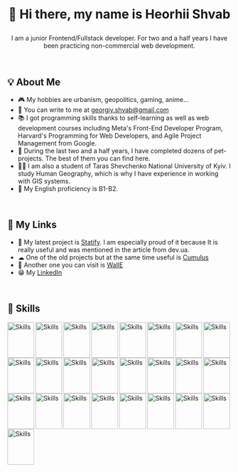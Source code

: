 <br>

# <p align="center" border="none">👋 Hi there, my name is Heorhii Shvab</p>


<p align="center">I am a junior Frontend/Fullstack developer. For two and a half years I have been practicing non-commercial web development.</p>

<style>h1 { border-bottom: 0; }</style>

<br>

## 💡 About Me

- 🎮 My hobbies are urbanism, geopolitics, gaming, anime...
- 💌 You can write to me at georgiy.shvab@gmail.com
- 📚 I got programming skills thanks to self-learning as well as web development courses including Meta's Front-End Developer Program, Harvard's Programming for Web Developers, and Agile Project Management from Google.
- 🧾 During the last two and a half years, I have completed dozens of pet-projects. The best of them you can find here.
- 👨‍🎓 I am also a student of Taras Shevchenko National University of Kyiv. I study Human Geography, which is why I have experience in working with GIS systems.
- 📘 My English proficiency is B1-B2.

<br>

## 📲 My Links

- 🧾 My latest project is [Statify](https://statify.world). I am especially proud of it because It is really useful and was mentioned in the article from dev.ua.
- ☁ One of the old projects but at the same time useful is [Cumulus](https://github.com/GeorgeShvab/Cumulus)
- 📝 Another one you can visit is [WallE](https://walle-en6twynp6a-uc.a.run.app)
- 😁 My [LinkedIn](https://www.linkedin.com/in/heorhii-shvab-60b41117a/)

<br>

## 🔨 Skills
 
<img src="https://cdn.jsdelivr.net/gh/devicons/devicon/icons/html5/html5-original.svg" alt="Skills" align="left" width="60" height="80"/>  
<img src="https://cdn.jsdelivr.net/gh/devicons/devicon/icons/css3/css3-original.svg" alt="Skills" align="left" width="60" height="80"/>  
<img src="https://cdn.jsdelivr.net/gh/devicons/devicon/icons/sass/sass-original.svg" alt="Skills" align="left" width="60" height="80"/>  
<img src="https://cdn.jsdelivr.net/gh/devicons/devicon/icons/tailwindcss/tailwindcss-plain.svg" alt="Skills" align="left" width="60" height="80"/>  
<img src="https://cdn.jsdelivr.net/gh/devicons/devicon/icons/materialui/materialui-original.svg" alt="Skills" align="left" width="60" height="80"/>  
<img src="https://cdn.jsdelivr.net/gh/devicons/devicon/icons/javascript/javascript-original.svg" alt="Skills" align="left" width="60" height="80"/>  
<img src="https://cdn.jsdelivr.net/gh/devicons/devicon/icons/typescript/typescript-original.svg" alt="Skills" align="left" width="60" height="80"/>  
<img src="https://cdn.jsdelivr.net/gh/devicons/devicon/icons/react/react-original.svg" alt="Skills" align="left" width="60" height="80"/>  
<img src="https://cdn.jsdelivr.net/gh/devicons/devicon/icons/redux/redux-original.svg" alt="Skills" align="left" width="60" height="80"/>  
<img src="https://cdn.jsdelivr.net/gh/devicons/devicon/icons/nextjs/nextjs-original.svg" alt="Skills" align="left" width="60" height="80"/>  
<img src="https://cdn.jsdelivr.net/gh/devicons/devicon/icons/webpack/webpack-original.svg" alt="Skills" align="left" width="60" height="80"/>  
<img src="https://cdn.jsdelivr.net/gh/devicons/devicon/icons/babel/babel-original.svg" alt="Skills" align="left" width="60" height="80"/>  
<img src="https://cdn.jsdelivr.net/gh/devicons/devicon/icons/nodejs/nodejs-original.svg" alt="Skills" align="left" width="60" height="80"/>  
<img src="https://cdn.jsdelivr.net/gh/devicons/devicon/icons/express/express-original.svg" alt="Skills" align="left" width="60" height="80"/>  
<img src="https://cdn.jsdelivr.net/gh/devicons/devicon/icons/nestjs/nestjs-plain.svg" alt="Skills" align="left" width="60" height="80"/>  
<img src="https://cdn.jsdelivr.net/gh/devicons/devicon/icons/mongodb/mongodb-original.svg" alt="Skills" align="left" width="60" height="80"/>  
<img src="https://cdn.jsdelivr.net/gh/devicons/devicon/icons/postgresql/postgresql-original.svg" alt="Skills" align="left" width="60" height="80"/>  
<img src="https://cdn.jsdelivr.net/gh/devicons/devicon/icons/vscode/vscode-original.svg" alt="Skills" align="left" width="60" height="80"/>  
<img src="https://cdn.jsdelivr.net/gh/devicons/devicon/icons/photoshop/photoshop-plain.svg" alt="Skills" align="left" width="60" height="80"/>  
<img src="https://cdn.jsdelivr.net/gh/devicons/devicon/icons/figma/figma-original.svg" alt="Skills" align="left" width="60" height="80"/>  
<img src="https://cdn.jsdelivr.net/gh/devicons/devicon/icons/illustrator/illustrator-plain.svg" alt="Skills" align="left" width="60" height="80"/>  
<img src="https://cdn.jsdelivr.net/gh/devicons/devicon/icons/canva/canva-original.svg" alt="Skills" align="left" width="60" height="80"/>  
<img src="https://cdn.jsdelivr.net/gh/devicons/devicon/icons/github/github-original.svg" alt="Skills" align="left" width="60" height="80"/>  
<img src="https://cdn.jsdelivr.net/gh/devicons/devicon/icons/git/git-original.svg" alt="Skills" align="left" width="60" height="80"/>  
<img src="https://cdn.jsdelivr.net/gh/devicons/devicon/icons/docker/docker-original.svg" alt="Skills" align="left" width="60" height="80"/> 
